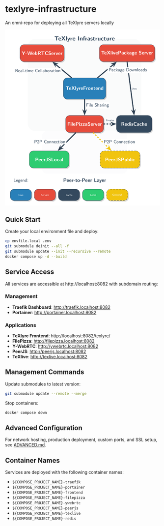 # texlyre-infrastructure

An omni-repo for deploying all TeXlyre servers locally

![TeXlyre Infrastructure Diagram](./assets/infrastructure.png)

## Quick Start

Create your local environment file and deploy:

```bash
cp envfile.local .env
git submodule deinit --all -f
git submodule update --init --recursive --remote
docker compose up -d --build
```

## Service Access

All services are accessible at http://localhost:8082 with subdomain routing:

### Management
* **Traefik Dashboard**: http://traefik.localhost:8082
* **Portainer**: http://portainer.localhost:8082

### Applications
* **TeXlyre Frontend**: http://localhost:8082/texlyre/
* **FilePizza**: http://filepizza.localhost:8082
* **Y-WebRTC**: http://ywebrtc.localhost:8082
* **PeerJS**: http://peerjs.localhost:8082
* **TeXlive**: http://texlive.localhost:8082

## Management Commands

Update submodules to latest version:
```bash
git submodule update --remote --merge
```

Stop containers:
```bash
docker compose down
```

## Advanced Configuration

For network hosting, production deployment, custom ports, and SSL setup, see [ADVANCED.md](ADVANCED.md).

## Container Names

Services are deployed with the following container names:
* `${COMPOSE_PROJECT_NAME}-traefik`
* `${COMPOSE_PROJECT_NAME}-portainer`
* `${COMPOSE_PROJECT_NAME}-frontend`
* `${COMPOSE_PROJECT_NAME}-filepizza`
* `${COMPOSE_PROJECT_NAME}-ywebrtc`
* `${COMPOSE_PROJECT_NAME}-peerjs`
* `${COMPOSE_PROJECT_NAME}-texlive`
* `${COMPOSE_PROJECT_NAME}-redis`